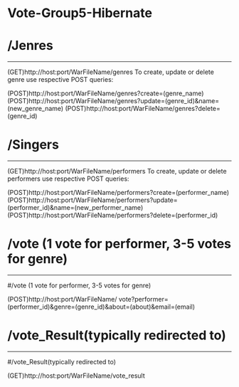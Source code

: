 # Vote-Group5-Hibernate

# /Jenres
_______________________________________________

(GET)http://host:port/WarFileName/genres
To create, update or delete genre use respective POST queries:

(POST)http://host:port/WarFileName/genres?create=(genre_name)
(POST)http://host:port/WarFileName/genres?update=(genre_id)&name=(new_genre_name)
(POST)http://host:port/WarFileName/genres?delete=(genre_id)


# /Singers
_______________________________________________

(GET)http://host:port/WarFileName/performers
To create, update or delete performers use respective POST queries:

(POST)http://host:port/WarFileName/performers?create=(performer_name)
(POST)http://host:port/WarFileName/performers?update=(performer_id)&name=(new_performer_name)
(POST)http://host:port/WarFileName/performers?delete=(performer_id)



# /vote (1 vote for performer, 3-5 votes for genre)
_______________________________________________
#/vote (1 vote for performer, 3-5 votes for genre)

(POST)http://host:port/WarFileName/
vote?performer=(performer_id)&genre=(genre_id)&about=(about)&email=(email)



# /vote_Result(typically redirected to)
_______________________________________________
#/vote_Result(typically redirected to)

(GET)http://host:port/WarFileName/vote_result


